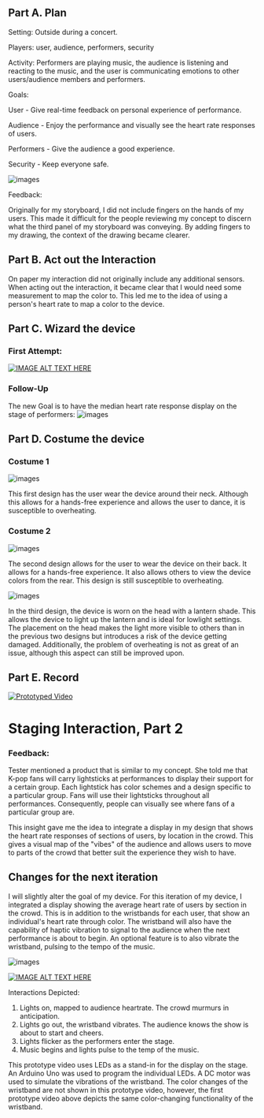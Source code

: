 ## Part A. Plan 

Setting: Outside during a concert.

Players: user, audience, performers, security

Activity: Performers are playing music, the audience is listening and reacting to the music, and the user is communicating emotions to other users/audience members and performers.

Goals: 

User - Give real-time feedback on personal experience of performance.

Audience - Enjoy the performance and visually see the heart rate responses of users.

Performers - Give the audience a good experience.

Security - Keep everyone safe.

![images](./images/Storyboard.jpg)

Feedback:

Originally for my storyboard, I did not include fingers on the hands of my users. This made it difficult for the people reviewing my concept to discern what the third panel of my storyboard was conveying. By adding fingers to my drawing, the context of the drawing became clearer.


## Part B. Act out the Interaction

On paper my interaction did not originally include any additional sensors. When acting out the interaction, it became clear that I would need some measurement to map the color to. This led me to the idea of using a person's heart rate to map a color to the device.


## Part C. Wizard the device

### First Attempt:

[![IMAGE ALT TEXT HERE](https://img.youtube.com/vi/BuCfwMebbIc/0.jpg)](https://www.youtube.com/watch?v=BuCfwMebbIc)

### Follow-Up

The new Goal is to have the median heart rate response display on the stage of performers:
![images](./images/Second_Attempt.jpg)

## Part D. Costume the device

### Costume 1

![images](./images/Costume1.jpg)

This first design has the user wear the device around their neck. Although this allows for a hands-free experience and allows the user to dance, it is susceptible to overheating.

### Costume 2

![images](./images/Costume2.jpg)

The second design allows for the user to wear the device on their back. It allows for a hands-free experience. It also allows others to view the device colors from the rear. This design is still susceptible to overheating.


![images](./images/Costume3.jpg)

In the third design, the device is worn on the head with a lantern shade. This allows the device to light up the lantern and is ideal for lowlight settings. The placement on the head makes the light more visible to others than in the previous two designs but introduces a risk of the device getting damaged. Additionally, the problem of overheating is not as great of an issue, although this aspect can still be improved upon. 


## Part E. Record

[![Prototyped Video](https://img.youtube.com/vi/zE4qMLqsH2k/0.jpg)](https://www.youtube.com/watch?v=zE4qMLqsH2k)


# Staging Interaction, Part 2 

### Feedback:

Tester mentioned a product that is similar to my concept. She told me that K-pop fans will carry lightsticks at performances to display their support for a certain group. Each lightstick has color schemes and a design specific to a particular group. Fans will use their lightsticks throughout all performances. Consequently, people can visually see where fans of a particular group are.

This insight gave me the idea to integrate a display in my design that shows the heart rate responses of sections of users, by location in the crowd. This gives a visual map of the "vibes" of the audience and allows users to move to parts of the crowd that better suit the experience they wish to have.

## Changes for the next iteration

I will slightly alter the goal of my device. For this iteration of my device, I integrated a display showing the average heart rate of users by section in the crowd. This is in addition to the wristbands for each user, that show an individual's heart rate through color. The wristband will also have the capability of haptic vibration to signal to the audience when the next performance is about to begin. An optional feature is to also vibrate the wristband, pulsing to the tempo of the music.

![images](./images/Storyboard2.jpg)


[![IMAGE ALT TEXT HERE](https://img.youtube.com/vi/YqRf_tA6ODs/0.jpg)](https://www.youtube.com/watch?v=YqRf_tA6ODs)

Interactions Depicted:
1. Lights on, mapped to audience heartrate. The crowd murmurs in anticipation.
2. Lights go out, the wristband vibrates. The audience knows the show is about to start and cheers.
3. Lights flicker as the performers enter the stage.
4. Music begins and lights pulse to the temp of the music.

This prototype video uses LEDs as a stand-in for the display on the stage. An Arduino Uno was used to program the individual LEDs. A DC motor was used to simulate the vibrations of the wristband. The color changes of the wristband are not shown in this prototype video, however, the first prototype video above depicts the same color-changing functionality of the wristband.
